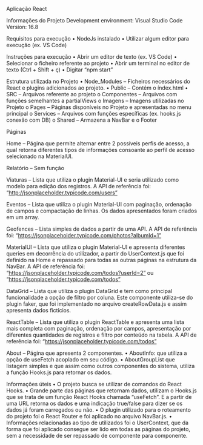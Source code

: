 Aplicação React

Informações do Projeto
Development environment: Visual Studio Code
Version: 16.8

Requisitos para execução
•	NodeJs instalado
•	Utilizar algum editor para execução (ex. VS Code)

Instruções para execução
•	Abrir um editor de texto (ex. VS Code)
•	Selecionar o ficheiro referente ao projeto
•	Abrir um terminal no editor de texto (Ctrl + Shift + ç)
•	Digitar “npm start”


Estrutura utilizada no Projeto
•	Node_Modules – Ficheiros necessários do React e plugins adicionados ao projeto.
•	Public – Contém o índex.html
•	SRC – Arquivos referente ao projeto
o	Componentes – Arquivos com funções semelhantes a partialViews
o	Imagens – Imagens utilizadas no Projeto
o	Pages – Páginas disponíveis no Projeto e apresentadas no menu principal
o	Services – Arquivos com funções específicas (ex. hooks.js conexão com DB)
o	Shared – Armazena a NavBar e o Footer


Páginas

Home – Página que permite alternar entre 2 possíveis perfis de acesso, a qual retorna diferentes tipos de informações consoante ao perfil de acesso selecionado na MaterialUI. 

Relatório – Sem função

Viaturas – Lista que utiliza o plugin Material-UI e seria utilizado como modelo para edição dos registros. A API de referência foi: “http://jsonplaceholder.typicode.com/users”

Eventos – Lista que utiliza o plugin Material-UI com paginação, ordenação de campos e compactação de linhas. Os dados apresentados foram criados em um array.

Geofences – Lista simples de dados a partir de uma API. A API de referência foi: “https://jsonplaceholder.typicode.com/photos?albumId=1”

MaterialUI – Lista que utiliza o plugin Material-UI e apresenta diferentes queries em decorrência do utilizador, a partir do UserContext.js que foi definido na Home e repassado para todas as outras páginas na estrutura da NavBar. A API de referência foi: “https://jsonplaceholder.typicode.com/todos?userId=2” ou “https://jsonplaceholder.typicode.com/todos”

DataGrid – Lista que utiliza o plugin DataGrid e tem como principal funcionalidade a opção de filtro por coluna. Este componente utiliza-se do plugin faker, que foi implementado no arquivo createRowData.js e assim apresenta dados fictícios. 

ReactTable – Lista que utiliza o plugin ReactTable e apresenta uma lista mais completa com paginação, ordenação por campos, apresentação por diferentes quantidades de registros e filtro por conteúdo na tabela. A API de referência foi: “https://jsonplaceholder.typicode.com/todos”

About – Página que apresenta 2 componentes. 
•	AboutInfo: que utiliza a opção de useFetch acoplado em seu código.
•	AboutGroupList que listagem simples e que assim como outros componentes do sistema, utiliza a função Hooks.js para retornar os dados. 


Informações úteis
•	O projeto busca se utilizar de comandos do React Hooks.
•	Grande parte das páginas que retornam dados, utilizam o Hooks.js que se trata de um função React Hooks chamada “useFetch”. E a partir de uma URL retorna os dados e uma indicação true/false para dizer se os dados já foram carregados ou não.
•	O plugin utilizado para o roteamento do projeto foi o React Router e foi aplicado no arquivo NavBar.js.
•	Informações relacionadas ao tipo de utilizados foi o UserContext, que da forma que foi aplicado consegue ser lido em todas as páginas do projeto, sem a necessidade de ser repassado de componente para componente. 
